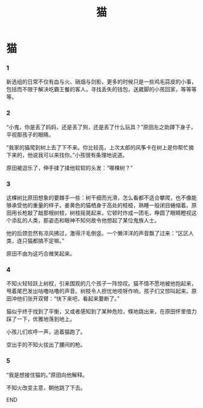 ﻿---
title: 猫
fandom: 薄樱鬼
characters: 原田左之助/不知火匡
rating: General
excerpt: 区区人类，连只猫都搞不定。
---

# 猫



### 1

新选组的日常不仅有血与火、硝烟与剑影，更多的时候只是一些鸡毛蒜皮的小事，包括而不限于解决吃霸王餐的客人，寻找丢失的钱包，送崴脚的小孩回家，等等等等。

### 2

“小鬼，你是丢了妈妈，还是丢了狗，还是丢了什么玩具？”原田左之助蹲下身子，平视那孩子的眼睛。

“我家的猫爬到树上去了下不来。你比较高，上次太郎的风筝卡在树上是你帮忙摘下来的，他说我可以来找你。”小孩很有条理地说道。

原田被逗乐了，伸手揉了揉他软软的头发：“哪棵树？”

### 3

这棵树比原田想象的要棘手一些：树干细而光滑，怎么看都不适合攀爬，也不像能够承受他的重量的样子。姜黄色的猫栖身于高处的枝桠，熟睡一般闭目蜷缩着。原田用长枪敲了敲那根树枝，树枝摇晃起来，它顿时炸成一团毛，睁圆了眼睛瞪视这个添乱的人类，那姿态和眼神不知何故令他想起了某位鬼族人士。

他的后颈忽然有凉风拂过，激得汗毛倒竖。一个懒洋洋的声音飘了过来：“区区人类，连只猫都搞不定嘛。”

原田不由为这巧合微笑起来。

### 4

不知火轻轻跃上树杈，引来围观的几个孩子一阵惊叹。猫不情不愿地被他抱起来，甩着尾巴发出咕噜咕噜的声音。树枝令人担忧地吱呀作响，孩子们又惊叫起来。原田冲他们张开双臂：“快下来吧，看起来要断了。”

猫似乎终于找到了平衡，又或者感知到了某种危险，倏地跳出来，在原田怀里借力踩了一下，优雅地落到地上。

小孩儿们欢呼一声，追着猫跑了。

空出手的不知火拔出了腰间的枪。

### 5

“我是想接住猫的。”原田向他解释。

不知火改变主意，朝他跳了下去。



END
